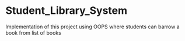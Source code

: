 # Student_Library_System

Implementation of this project using OOPS where students can barrow a book from list of books
